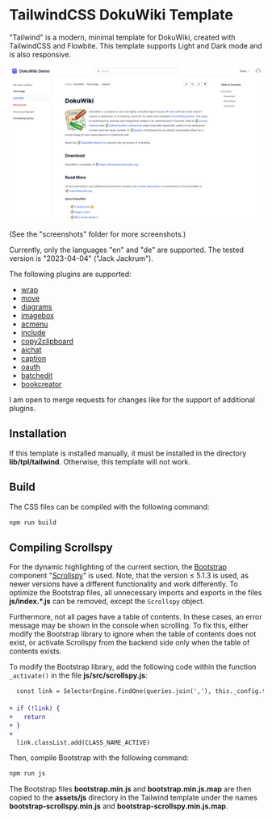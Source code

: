 # TailwindCSS DokuWiki Template

"Tailwind" is a modern, minimal template for DokuWiki, created with TailwindCSS and Flowbite.
This template supports Light and Dark mode and is also responsive.

![screenshot](./screenshots/screenshot-content.png)

(See the "screenshots" folder for more screenshots.)

Currently, only the languages "en" and "de" are supported.
The tested version is "2023-04-04" ("Jack Jackrum").

The following plugins are supported:
  * [wrap](https://www.dokuwiki.org/plugin%3Awrap)
  * [move](https://www.dokuwiki.org/plugin%3Amove)
  * [diagrams](https://www.dokuwiki.org/plugin%3Adiagrams)
  * [imagebox](https://www.dokuwiki.org/plugin%3Aimagebox)
  * [acmenu](https://www.dokuwiki.org/plugin%3Aacmenu)
  * [include](https://www.dokuwiki.org/plugin%3Ainclude)
  * [copy2clipboard](https://www.dokuwiki.org/plugin%3Acopy2clipboard)
  * [aichat](https://www.dokuwiki.org/plugin%3Aaichat)
  * [caption](https://www.dokuwiki.org/plugin%3Acaption)
  * [oauth](https://www.dokuwiki.org/plugin%3Aoauth)
  * [batchedit](https://www.dokuwiki.org/plugin%3Abatchedit)
  * [bookcreator](https://www.dokuwiki.org/plugin%3Abookcreator)

I am open to merge requests for changes like for the support of additional plugins.

## Installation

If this template is installed manually, it must be installed in the directory **lib/tpl/tailwind**.
Otherwise, this template will not work.

## Build

The CSS files can be compiled with the following command:

```bash
npm run build
```

## Compiling Scrollspy

For the dynamic highlighting of the current section, the [Bootstrap](https://github.com/twbs/bootstrap) component "[Scrollspy](https://getbootstrap.com/docs/5.1.3/components/scrollspy/)" is used.
Note, that the version ≤ 5.1.3 is used, as newer versions have a different functionality and work differently.
To optimize the Bootstrap files, all unnecessary imports and exports in the files **js/index.\*.js** can be removed, except the `Scrollspy` object.

Furthermore, not all pages have a table of contents.
In these cases, an error message may be shown in the console when scrolling.
To fix this, either modify the Bootstrap library to ignore when the table of contents does not exist,
or activate Scrollspy from the backend side only when the table of contents exists.

To modify the Bootstrap library, add the following code within the function `_activate()` in the file **js/src/scrollspy.js**:

```diff
  const link = SelectorEngine.findOne(queries.join(','), this._config.target)

+ if (!link) {
+   return
+ }
+
  link.classList.add(CLASS_NAME_ACTIVE)
```

Then, compile Bootstrap with the following command:

```bash
npm run js
```

The Bootstrap files **bootstrap.min.js** and **bootstrap.min.js.map** are then copied to the **assets/js** directory in the Tailwind template under the names **bootstrap-scrollspy.min.js** and **bootstrap-scrollspy.min.js.map**.
